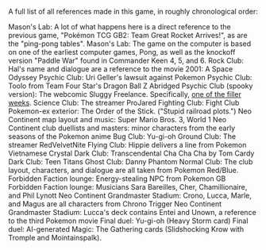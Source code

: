 A full list of all references made in this game, in roughly chronological order:

Mason's Lab: A lot of what happens here is a direct reference to the previous game, "Pokémon TCG GB2: Team Great Rocket Arrives!", as are the "ping-pong tables".
Mason's Lab: The game on the computer is based on one of the earliest computer games, Pong, as well as the knockoff version "Paddle War" found in Commander Keen 4, 5, and 6.
Rock Club: Hal's name and dialogue are a reference to the movie 2001: A Space Odyssey
Psychic Club: Uri Geller's lawsuit against Pokemon
Psychic Club: Toolo from Team Four Star's Dragon Ball Z Abridged
Psychic Club (spooky version): The webcomic Sluggy Freelance. Specifically, [one of the filler weeks](https://archives.sluggy.com/book.php?chapter=28#2002-03-13).
Science Club: The streamer ProJared
Fighting Club: Fight Club
Pokemon-ex exterior: The Order of the Stick. ("Stupid railroad plots.")
Neo Continent map layout and music: Super Mario Bros. 3, World 1
Neo Continent club duellists and masters: minor characters from the early seasons of the Pokemon anime
Bug Club: Yu-gi-oh
Ground Club: The streamer RedVelvetNite
Flying Club: Hippie delivers a line from Pokemon Vietnamese Crystal
Dark Club: Transcendental Cha Cha Cha by Tom Cardy
Dark Club: Teen Titans
Ghost Club: Danny Phantom
Normal Club: The club layout, characters, and dialogue are all taken from Pokemon Red/Blue.
Forbidden Faction lounge: Energy-stealing NPC from Pokemon GB
Forbidden Faction lounge: Musicians Sara Bareilles, Cher, Chamillionaire, and Phil Lynott
Neo Continent Grandmaster Stadium: Crono, Lucca, Marle, and Magus are all characters from Chrono Trigger
Neo Continent Grandmaster Stadium: Lucca's deck contains Entei and Unown, a reference to the third Pokemon movie
Final duel: Yu-gi-oh (Heavy Storm card)
Final duel: AI-generated Magic: The Gathering cards (Slidshocking Krow with Tromple and Mointainspalk).